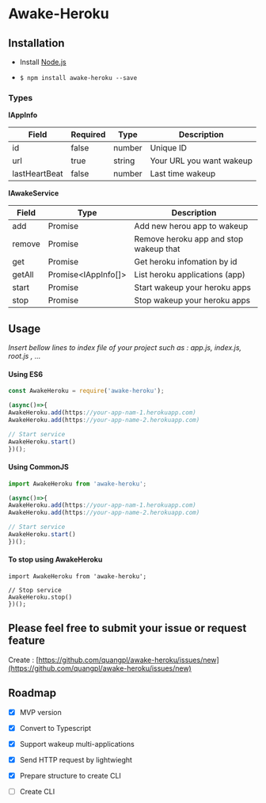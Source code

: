 
# Awake-Heroku

## Installation

  

- Install [Node.js](http://nodejs.org/)

-  ```$ npm install awake-heroku --save```

  
  

### Types

**IAppInfo**

|Field |Required | Type | Description
|--|--|--|--|
| id | false | number| Unique ID
| url | true | string | Your URL you want wakeup
| lastHeartBeat | false |number | Last time wakeup

  

**IAwakeService**

|Field | Type | Description
|--|--|--|
| add | Promise<void> | Add new herou app to wakeup
| remove |Promise<void> | Remove heroku app and stop wakeup that
| get |Promise<void> | Get heroku infomation by id
| getAll | Promise<IAppInfo[]>| List heroku applications (app)
| start |Promise<void>  | Start wakeup your heroku apps
| stop |Promise<void>  | Stop wakeup your heroku apps


## Usage

  

*Insert bellow lines to index file of your project such as : app.js, index.js, root.js , ...*

  

#### Using ES6

```typescript
const AwakeHeroku = require('awake-heroku');

(async()=>{
AwakeHeroku.add(https://your-app-nam-1.herokuapp.com)
AwakeHeroku.add(https://your-app-name-2.herokuapp.com)

// Start service
AwakeHeroku.start()
})();

```


#### Using CommonJS

```typescript
import AwakeHeroku from 'awake-heroku';

(async()=>{
AwakeHeroku.add(https://your-app-nam-1.herokuapp.com)
AwakeHeroku.add(https://your-app-name-2.herokuapp.com)

// Start service
AwakeHeroku.start()
})();

```

#### To stop using AwakeHeroku
```
import AwakeHeroku from 'awake-heroku';

// Stop service
AwakeHeroku.stop()
})();
```

  ## Please feel free to submit your issue or request feature
Create : [https://github.com/quangpl/awake-heroku/issues/new](https://github.com/quangpl/awake-heroku/issues/new)

## Roadmap
 - [x] MVP version
 - [x] Convert to Typescript
 - [x] Support wakeup multi-applications
 - [x] Send HTTP request by lightwieght
 - [x] Prepare structure to create CLI
 - [ ] Create CLI

